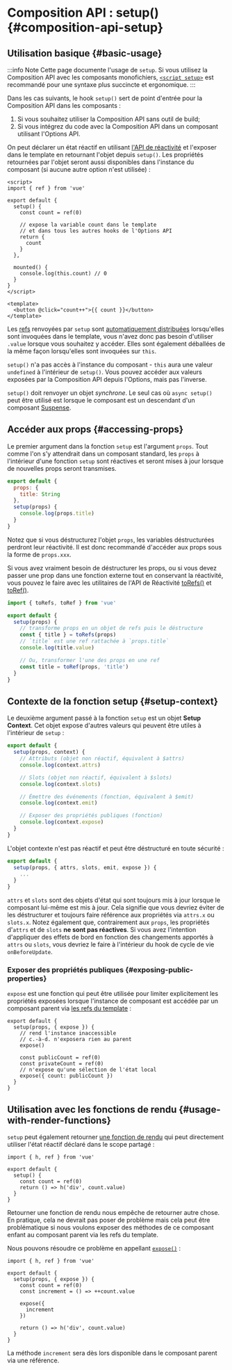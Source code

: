 # Composition API : setup() {#composition-api-setup}

## Utilisation basique {#basic-usage}
:::info Note
Cette page documente l'usage de `setup`. Si vous utilisez la Composition API avec les composants monofichiers, [`<script setup>`](/api/sfc-script-setup) est recommandé pour une syntaxe plus succincte et ergonomique.
:::

Dans les cas suivants, le hook `setup()` sert de point d'entrée pour la Composition API dans les composants :

1. Si vous souhaitez utiliser la Composition API sans outil de build;
2. Si vous intégrez du code avec la Composition API dans un composant utilisant l'Options API.

On peut déclarer un état réactif en utilisant [l'API de réactivité](./reactivity-core) et l'exposer dans le template en retournant l'objet depuis `setup()`. Les propriétés retournées par l'objet seront aussi disponibles dans l'instance du composant (si aucune autre option n'est utilisée) :

```vue
<script>
import { ref } from 'vue'

export default {
  setup() {
    const count = ref(0)

    // expose la variable count dans le template
    // et dans tous les autres hooks de l'Options API
    return {
      count
    }
  },

  mounted() {
    console.log(this.count) // 0
  }
}
</script>

<template>
  <button @click="count++">{{ count }}</button>
</template>
```

Les [refs](/api/reactivity-core#ref) renvoyées par `setup` sont [automatiquement distribuées](/guide/essentials/reactivity-fundamentals#deep-reactivity) lorsqu'elles sont invoquées dans le template, vous n'avez donc pas besoin d'utiliser `.value` lorsque vous souhaitez y accéder. Elles sont également déballées de la même façon lorsqu'elles sont invoquées sur `this`.

`setup()` n'a pas accès à l'instance du composant - `this` aura une valeur `undefined` à l'intérieur de `setup()`. Vous pouvez accéder aux valeurs exposées par la Composition API depuis l'Options, mais pas l'inverse.

`setup()` doit renvoyer un objet _synchrone_. Le seul cas où `async setup()` peut être utilisé est lorsque le composant est un descendant d'un composant [Suspense](../guide/built-ins/suspense).

## Accéder aux props {#accessing-props}

Le premier argument dans la fonction `setup` est l'argument `props`. Tout comme l'on s'y attendrait dans un composant standard, les `props` à l'intérieur d'une fonction `setup` sont réactives et seront mises à jour lorsque de nouvelles props seront transmises.

```js
export default {
  props: {
    title: String
  },
  setup(props) {
    console.log(props.title)
  }
}
```

Notez que si vous déstructurez l'objet `props`, les variables déstructurées perdront leur réactivité. Il est donc recommandé d'accéder aux props sous la forme de `props.xxx`.

Si vous avez vraiment besoin de déstructurer les props, ou si vous devez passer une prop dans une fonction externe tout en conservant la réactivité, vous pouvez le faire avec les utilitaires de l'API de Réactivité [toRefs()](./reactivity-utilities#torefs) et [toRef()](/api/reactivity-utilities#toref).

```js
import { toRefs, toRef } from 'vue'

export default {
  setup(props) {
    // transforme props en un objet de refs puis le déstructure
    const { title } = toRefs(props)
    // `title` est une ref rattachée à `props.title` 
    console.log(title.value)

    // Ou, transformer l'une des props en une ref
    const title = toRef(props, 'title')
  }
}
```

## Contexte de la fonction setup {#setup-context}

Le deuxième argument passé à la fonction `setup` est un objet **Setup Context**. Cet objet expose d'autres valeurs qui peuvent être utiles à l'intérieur de `setup` :

```js
export default {
  setup(props, context) {
    // Attributs (objet non réactif, équivalent à $attrs)
    console.log(context.attrs)

    // Slots (objet non réactif, équivalent à $slots)
    console.log(context.slots)

    // Émettre des événements (fonction, équivalent à $emit)
    console.log(context.emit)

    // Exposer des propriétés publiques (fonction)
    console.log(context.expose)
  }
}
```

L'objet contexte n'est pas réactif et peut être déstructuré en toute sécurité :


```js
export default {
  setup(props, { attrs, slots, emit, expose }) {
    ...
  }
}
```

`attrs` et `slots` sont des objets d'état qui sont toujours mis à jour lorsque le composant lui-même est mis à jour. Cela signifie que vous devriez éviter de les déstructurer et toujours faire référence aux propriétés via `attrs.x` ou `slots.x`. Notez également que, contrairement aux `props`, les propriétés d'`attrs` et de `slots` **ne sont pas réactives**. Si vous avez l'intention d'appliquer des effets de bord en fonction des changements apportés à `attrs` ou `slots`, vous devriez le faire à l'intérieur du hook de cycle de vie `onBeforeUpdate`.

### Exposer des propriétés publiques {#exposing-public-properties}

`expose` est une fonction qui peut être utilisée pour limiter explicitement les propriétés exposées lorsque l'instance de composant est accédée par un composant parent via [les refs du template](/guide/essentials/template-refs#ref-on-component) :

```js{5,10}
export default {
  setup(props, { expose }) {
    // rend l'instance inaccessible
    // c.-à-d. n'exposera rien au parent
    expose()

    const publicCount = ref(0)
    const privateCount = ref(0)
    // n'expose qu'une sélection de l'état local
    expose({ count: publicCount })
  }
}
```

## Utilisation avec les fonctions de rendu {#usage-with-render-functions}

`setup` peut également retourner [une fonction de rendu](/guide/extras/render-function) qui peut directement utiliser l'état réactif déclaré dans le scope partagé :

```js{6}
import { h, ref } from 'vue'

export default {
  setup() {
    const count = ref(0)
    return () => h('div', count.value)
  }
}
```

Retourner une fonction de rendu nous empêche de retourner autre chose. En pratique, cela ne devrait pas poser de problème mais cela peut être problématique si nous voulons exposer des méthodes de ce composant enfant au composant parent via les refs du template.

Nous pouvons résoudre ce problème en appellant [`expose()`](#exposing-public-properties) :

```js{8-10}
import { h, ref } from 'vue'

export default {
  setup(props, { expose }) {
    const count = ref(0)
    const increment = () => ++count.value

    expose({
      increment
    })

    return () => h('div', count.value)
  }
}
```

La méthode `increment` sera dès lors disponible dans le composant parent via une référence.

